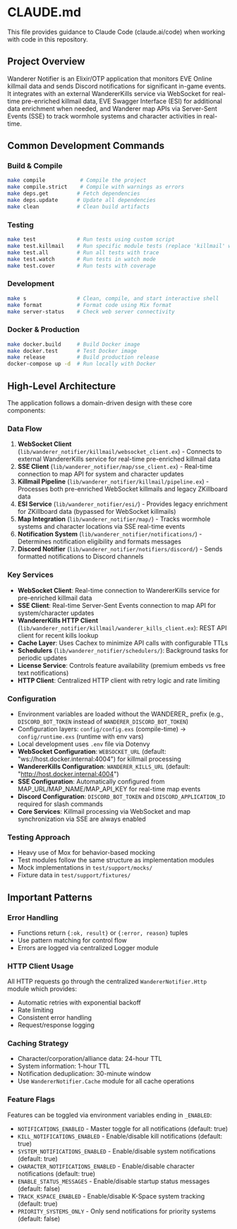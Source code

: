 # CLAUDE.md

This file provides guidance to Claude Code (claude.ai/code) when working with code in this repository.

## Project Overview

Wanderer Notifier is an Elixir/OTP application that monitors EVE Online killmail data and sends Discord notifications for significant in-game events. It integrates with an external WandererKills service via WebSocket for real-time pre-enriched killmail data, EVE Swagger Interface (ESI) for additional data enrichment when needed, and Wanderer map APIs via Server-Sent Events (SSE) to track wormhole systems and character activities in real-time.

## Common Development Commands

### Build & Compile

```bash
make compile           # Compile the project
make compile.strict    # Compile with warnings as errors
make deps.get         # Fetch dependencies
make deps.update      # Update all dependencies
make clean            # Clean build artifacts
```

### Testing

```bash
make test             # Run tests using custom script
make test.killmail    # Run specific module tests (replace 'killmail' with module name)
make test.all         # Run all tests with trace
make test.watch       # Run tests in watch mode
make test.cover       # Run tests with coverage
```

### Development

```bash
make s                # Clean, compile, and start interactive shell
make format           # Format code using Mix format
make server-status    # Check web server connectivity
```

### Docker & Production

```bash
make docker.build     # Build Docker image
make docker.test      # Test Docker image
make release          # Build production release
docker-compose up -d  # Run locally with Docker
```

## High-Level Architecture

The application follows a domain-driven design with these core components:

### Data Flow
1. **WebSocket Client** (`lib/wanderer_notifier/killmail/websocket_client.ex`) - Connects to external WandererKills service for real-time pre-enriched killmail data
2. **SSE Client** (`lib/wanderer_notifier/map/sse_client.ex`) - Real-time connection to map API for system and character updates
3. **Killmail Pipeline** (`lib/wanderer_notifier/killmail/pipeline.ex`) - Processes both pre-enriched WebSocket killmails and legacy ZKillboard data
4. **ESI Service** (`lib/wanderer_notifier/esi/`) - Provides legacy enrichment for ZKillboard data (bypassed for WebSocket killmails)
5. **Map Integration** (`lib/wanderer_notifier/map/`) - Tracks wormhole systems and character locations via SSE real-time events
6. **Notification System** (`lib/wanderer_notifier/notifications/`) - Determines notification eligibility and formats messages
7. **Discord Notifier** (`lib/wanderer_notifier/notifiers/discord/`) - Sends formatted notifications to Discord channels

### Key Services
- **WebSocket Client**: Real-time connection to WandererKills service for pre-enriched killmail data
- **SSE Client**: Real-time Server-Sent Events connection to map API for system/character updates
- **WandererKills HTTP Client** (`lib/wanderer_notifier/killmail/wanderer_kills_client.ex`): REST API client for recent kills lookup
- **Cache Layer**: Uses Cachex to minimize API calls with configurable TTLs  
- **Schedulers** (`lib/wanderer_notifier/schedulers/`): Background tasks for periodic updates
- **License Service**: Controls feature availability (premium embeds vs free text notifications)
- **HTTP Client**: Centralized HTTP client with retry logic and rate limiting

### Configuration
- Environment variables are loaded without the WANDERER_ prefix (e.g., `DISCORD_BOT_TOKEN` instead of `WANDERER_DISCORD_BOT_TOKEN`)
- Configuration layers: `config/config.exs` (compile-time) → `config/runtime.exs` (runtime with env vars)
- Local development uses `.env` file via Dotenvy
- **WebSocket Configuration**: `WEBSOCKET_URL` (default: "ws://host.docker.internal:4004") for killmail processing
- **WandererKills Configuration**: `WANDERER_KILLS_URL` (default: "http://host.docker.internal:4004")
- **SSE Configuration**: Automatically configured from MAP_URL/MAP_NAME/MAP_API_KEY for real-time map events
- **Discord Configuration**: `DISCORD_BOT_TOKEN` and `DISCORD_APPLICATION_ID` required for slash commands
- **Core Services**: Killmail processing via WebSocket and map synchronization via SSE are always enabled


### Testing Approach
- Heavy use of Mox for behavior-based mocking
- Test modules follow the same structure as implementation modules
- Mock implementations in `test/support/mocks/`
- Fixture data in `test/support/fixtures/`

## Important Patterns

### Error Handling
- Functions return `{:ok, result}` or `{:error, reason}` tuples
- Use pattern matching for control flow
- Errors are logged via centralized Logger module

### HTTP Client Usage
All HTTP requests go through the centralized `WandererNotifier.Http` module which provides:
- Automatic retries with exponential backoff
- Rate limiting
- Consistent error handling
- Request/response logging

### Caching Strategy
- Character/corporation/alliance data: 24-hour TTL
- System information: 1-hour TTL
- Notification deduplication: 30-minute window
- Use `WandererNotifier.Cache` module for all cache operations

### Feature Flags

Features can be toggled via environment variables ending in `_ENABLED`:

- `NOTIFICATIONS_ENABLED` - Master toggle for all notifications (default: true)
- `KILL_NOTIFICATIONS_ENABLED` - Enable/disable kill notifications (default: true)
- `SYSTEM_NOTIFICATIONS_ENABLED` - Enable/disable system notifications (default: true)
- `CHARACTER_NOTIFICATIONS_ENABLED` - Enable/disable character notifications (default: true)
- `ENABLE_STATUS_MESSAGES` - Enable/disable startup status messages (default: false)
- `TRACK_KSPACE_ENABLED` - Enable/disable K-Space system tracking (default: true)
- `PRIORITY_SYSTEMS_ONLY` - Only send notifications for priority systems (default: false)
